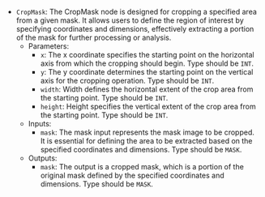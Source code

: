 - `CropMask`: The CropMask node is designed for cropping a specified area from a given mask. It allows users to define the region of interest by specifying coordinates and dimensions, effectively extracting a portion of the mask for further processing or analysis.
    - Parameters:
        - `x`: The x coordinate specifies the starting point on the horizontal axis from which the cropping should begin. Type should be `INT`.
        - `y`: The y coordinate determines the starting point on the vertical axis for the cropping operation. Type should be `INT`.
        - `width`: Width defines the horizontal extent of the crop area from the starting point. Type should be `INT`.
        - `height`: Height specifies the vertical extent of the crop area from the starting point. Type should be `INT`.
    - Inputs:
        - `mask`: The mask input represents the mask image to be cropped. It is essential for defining the area to be extracted based on the specified coordinates and dimensions. Type should be `MASK`.
    - Outputs:
        - `mask`: The output is a cropped mask, which is a portion of the original mask defined by the specified coordinates and dimensions. Type should be `MASK`.
